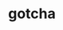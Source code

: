 ---
title: "gotcha"
layout: cache
categories: [package, develop-2025-07-13]
meta: {"compilers": ["cce@18.0.0", "gcc@11.1.0", "gcc@11.4.0", "intel-oneapi-compilers@2025.1.0"], "num_specs": 5, "num_specs_by_stack": {"data-vis-sdk": 1, "e4s": 1, "e4s-cray-rhel": 1, "e4s-neoverse-v2": 1, "e4s-oneapi": 1, "root": 5}, "oss": ["rhel8", "ubuntu20.04", "ubuntu22.04"], "platforms": ["linux"], "stacks": ["data-vis-sdk", "e4s", "e4s-cray-rhel", "e4s-neoverse-v2", "e4s-oneapi", "root"], "targets": ["neoverse_v2", "x86_64_v3"], "versions": ["1.0.7"]}
spec_details: [{"compiler": "cce@18.0.0", "hash": "d44y6e3fgsluf7fnukyiqnpevwd45qca", "os": "rhel8", "platform": "linux", "size": "-", "stacks": ["e4s-cray-rhel", "root"], "target": "x86_64_v3", "variants": ["build_system=cmake", "build_type=Release", "commit=ae053b77e6b2800188e2c4ddd17057c9b15f4adb", "generator=make", "~ipo", "~test"], "versions": ["1.0.7"]}, {"compiler": "intel-oneapi-compilers@2025.1.0", "hash": "dal6e36g352noeaea4rfzx5r5anxmmn2", "os": "ubuntu22.04", "platform": "linux", "size": "-", "stacks": ["e4s-oneapi", "root"], "target": "x86_64_v3", "variants": ["build_system=cmake", "build_type=Release", "commit=ae053b77e6b2800188e2c4ddd17057c9b15f4adb", "generator=make", "~ipo", "~test"], "versions": ["1.0.7"]}, {"compiler": "gcc@11.4.0", "hash": "kfhfyvkfuev52nte3lfmfrkqla3bcmx5", "os": "ubuntu22.04", "platform": "linux", "size": "-", "stacks": ["e4s-neoverse-v2", "root"], "target": "neoverse_v2", "variants": ["build_system=cmake", "build_type=Release", "commit=ae053b77e6b2800188e2c4ddd17057c9b15f4adb", "generator=make", "~ipo", "~test"], "versions": ["1.0.7"]}, {"compiler": "gcc@11.4.0", "hash": "szubmmxeshs5r5qhxprfmglcrpicvhis", "os": "ubuntu22.04", "platform": "linux", "size": "-", "stacks": ["e4s", "root"], "target": "x86_64_v3", "variants": ["build_system=cmake", "build_type=Release", "commit=ae053b77e6b2800188e2c4ddd17057c9b15f4adb", "generator=make", "~ipo", "~test"], "versions": ["1.0.7"]}, {"compiler": "gcc@11.1.0", "hash": "tcvtw73nhw3qg7ozsy2fossic6ytflbr", "os": "ubuntu20.04", "platform": "linux", "size": "-", "stacks": ["data-vis-sdk", "root"], "target": "x86_64_v3", "variants": ["build_system=cmake", "build_type=Release", "commit=ae053b77e6b2800188e2c4ddd17057c9b15f4adb", "generator=make", "~ipo", "~test"], "versions": ["1.0.7"]}]
---